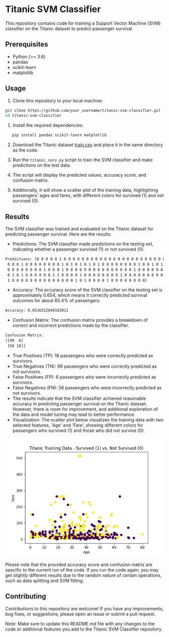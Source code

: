 # Titanic SVM Classifier

This repository contains code for training a Support Vector Machine (SVM) classifier on the Titanic dataset to predict passenger survival.

## Prerequisites

- Python (>= 3.6)
- pandas
- scikit-learn
- matplotlib

## Usage

1. Clone this repository to your local machine:

```bash
git clone https://github.com/your_username/titanic-svm-classifier.git
cd titanic-svm-classifier
```
1. Install the required dependencies:
```bash
   pip install pandas scikit-learn matplotlib
```
2. Download the Titanic dataset [train.csv](train.csv) and place it in the same directory as the code.

3. Run the `titanic_surv.py` script to train the SVM classifier and make predictions on the test data.

4. The script will display the predicted values, accuracy score, and confusion matrix.

5. Additionally, it will show a scatter plot of the training data, highlighting passengers' ages and fares, with different colors for survived (1) and not survived (0).

## Results

The SVM classifier was trained and evaluated on the Titanic dataset for predicting passenger survival. Here are the results:

- Predictions: The SVM classifier made predictions on the testing set, indicating whether a passenger survived (1) or not survived (0).

```bash
Predictions: [0 0 0 0 0 1 0 0 0 0 0 0 0 0 0 0 0 0 0 0 0 0 0 0 0 0 0 0 0 0 0 0 0 0 0 0 0
 0 0 0 1 0 0 0 0 0 0 0 0 1 0 1 0 1 0 1 0 1 0 0 0 0 0 0 0 0 1 0 0 1 0 1 0 1
 0 0 0 0 0 0 0 0 1 0 0 0 1 0 0 0 0 0 0 0 0 0 0 0 0 0 0 0 1 0 0 0 0 0 0 0 0
 0 1 0 1 0 0 0 0 0 0 1 1 0 0 0 0 1 0 0 0 0 0 0 0 0 1 0 0 0 0 0 0 0 0 0 0 0
 1 0 0 0 0 0 0 0 0 0 0 0 0 0 0 1 0 1 0 0 0 0 1 0 0 0 0 0 0 0 0]
```
- Accuracy: The accuracy score of the SVM classifier on the testing set is approximately 0.654, which means it correctly predicted survival outcomes for about 65.4% of passengers.

```bash
Accuracy: 0.6536312849162011
```
- Confusion Matrix: The confusion matrix provides a breakdown of correct and incorrect predictions made by the classifier.
```bash
Confusion Matrix:
[[99  6]
 [56 18]]
```
- True Positives (TP): 18 passengers who were correctly predicted as survivors.
- True Negatives (TN): 99 passengers who were correctly predicted as not survivors.
- False Positives (FP): 6 passengers who were incorrectly predicted as survivors.
- False Negatives (FN): 56 passengers who were incorrectly predicted as not survivors.
- The results indicate that the SVM classifier achieved reasonable accuracy in predicting passenger survival on the Titanic dataset. However, there is room for improvement, and additional exploration of the data and model tuning may lead to better performance.
- Visualization: The scatter plot below visualizes the training data with two selected features, 'Age' and 'Fare', showing different colors for passengers who survived (1) and those who did not survive (0).

![Scatter Plot](Titanic_plot.png)

Please note that the provided accuracy score and confusion matrix are specific to the current run of the code. If you run the code again, you may get slightly different results due to the random nature of certain operations, such as data splitting and SVM fitting.

## Contributing

Contributions to this repository are welcome! If you have any improvements, bug fixes, or suggestions, please open an issue or submit a pull request.


Note: Make sure to update this README.md file with any changes to the code or additional features you add to the Titanic SVM Classifier repository.
